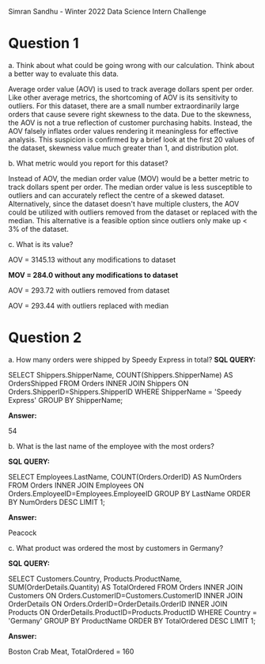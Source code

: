 Simran Sandhu - Winter 2022 Data Science Intern Challenge

# Question 1

a. Think about what could be going wrong with our calculation. Think about a better way to evaluate this data. 

Average order value (AOV) is used to track average dollars spent per order. Like other average metrics, the shortcoming of AOV is its sensitivity to outliers. For this dataset, there are a small number extraordinarily large orders that cause severe right skewness to the data. Due to the skewness, the AOV is not a true reflection of customer purchasing habits. Instead, the AOV falsely inflates order values rendering it meaningless for effective analysis. This suspicion is confirmed by a brief look at the first 20 values of the dataset, skewness value much greater than 1, and distribution plot.

b. What metric would you report for this dataset?

Instead of AOV, the median order value (MOV) would be a better metric to track dollars spent per order. The median order value is less susceptible to outliers and can accurately reflect the centre of a skewed dataset. Alternatively, since the dataset doesn't have multiple clusters, the AOV could be utilized with outliers removed from the dataset or replaced with the median. This alternative is a feasible option since outliers only make up < 3% of the dataset.

c. What is its value?

AOV = 3145.13 without any modifications to dataset

**MOV = 284.0 without any modifications to dataset**

AOV = 293.72 with outliers removed from dataset

AOV = 293.44 with outliers replaced with median


# Question 2

a. How many orders were shipped by Speedy Express in total?
**SQL QUERY:**

SELECT Shippers.ShipperName, COUNT(Shippers.ShipperName) AS OrdersShipped
FROM Orders
INNER JOIN Shippers ON Orders.ShipperID=Shippers.ShipperID
WHERE ShipperName = 'Speedy Express'
GROUP BY ShipperName;

**Answer:**

54

b. What is the last name of the employee with the most orders?

**SQL QUERY:**

SELECT Employees.LastName, COUNT(Orders.OrderID) AS NumOrders
FROM Orders
INNER JOIN Employees ON Orders.EmployeeID=Employees.EmployeeID
GROUP BY LastName
ORDER BY NumOrders DESC LIMIT 1;

**Answer:**

Peacock

c. What product was ordered the most by customers in Germany?

**SQL QUERY:**

SELECT Customers.Country, Products.ProductName, SUM(OrderDetails.Quantity) AS TotalOrdered
FROM Orders
INNER JOIN Customers ON Orders.CustomerID=Customers.CustomerID
INNER JOIN OrderDetails ON Orders.OrderID=OrderDetails.OrderID
INNER JOIN Products ON OrderDetails.ProductID=Products.ProductID
WHERE Country = 'Germany'
GROUP BY ProductName
ORDER BY TotalOrdered DESC LIMIT 1;

**Answer:**

Boston Crab Meat, TotalOrdered = 160
